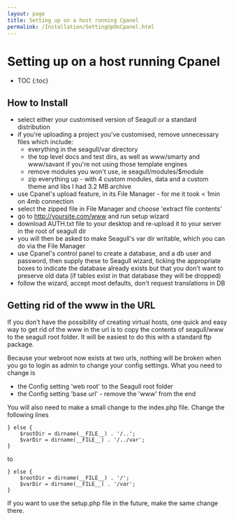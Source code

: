 ```yaml
---
layout: page
title: Setting up on a host running Cpanel
permalink: /Installation/SettingUpOnCpanel.html
---
```


<!-- Name: Installation/SettingUpOnCpanel -->
<!-- Version: 2 -->
<!-- Last-Modified: 2007/01/02 15:37:03 -->
<!-- Author: demian -->
<!-- Status: Updated -->

# Setting up on a host running Cpanel
* TOC
{:toc}

## How to Install
 * select either your customised version of Seagull or a standard distribution
 * if you're uploading a project you've customised, remove unnecessary files which include:
   * everything in the seagull/var directory
   * the top level docs and test dirs, as well as www/smarty and www/savant if you're not using those template engines
   * remove modules you won't use, ie seagull/modules/$module
   * zip everything up - with 4 custom modules, data and a custom theme and libs I had 3.2 MB archive
 * use Cpanel's upload feature, in its File Manager - for me it took \< 1min on 4mb connection
 * select the zipped file in File Manager and choose 'extract file contents'
 * go to http://yoursite.com/www and run setup wizard
 * download AUTH.txt file to your desktop and re-upload it to your server in the root of seagull dir
 * you will then be asked to make Seagull's var dir writable, which you can do via the File Manager
 * use Cpanel's control panel to create a database, and a db user and password, then supply these to Seagull wizard, ticking the appropriate boxes to indicate the database already exists but that you don't want to preserve old data (if tables exist in that database they will be dropped)
 * follow the wizard, accept most defaults, don't request translations in DB

## Getting rid of the www in the URL
If you don't have the possibility of creating virtual hosts, one quick and easy way to get rid of the www  in the url is to copy the contents of seagull/www to the seagull root folder.  It will be easiest to do this with a standard ftp package.

Because your webroot now exists at two urls, nothing will be broken when you go to login as admin to change your config settings.  What you need to change is 

 * the Config setting 'web root' to the Seagull root folder
 * the Config setting 'base url' - remove the 'www' from the end

You will also need to make a small change to the index.php file.  Change the following lines


	} else {
	    $rootDir = dirname(__FILE__) . '/..';
	    $varDir = dirname(__FILE__) . '/../var';
	}

to 

	} else {
	    $rootDir = dirname(__FILE__) . '/';
	    $varDir = dirname(__FILE__) . '/var';
	}

If you want to use the setup.php file in the future, make the same change there.